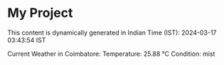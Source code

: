 # My Project

This content is dynamically generated in Indian Time (IST): 2024-03-17 03:43:54 IST


Current Weather in Coimbatore:
Temperature: 25.88 °C
Condition: mist
